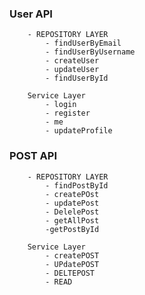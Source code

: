<!-- User Auth building -->
### User API
        - REPOSITORY LAYER
            - findUserByEmail
            - findUserByUsername
            - createUser
            - updateUser
            - findUserById
            
        Service Layer
            - login
            - register
            - me
            - updateProfile
            

### POST API
        - REPOSITORY LAYER
            - findPostById
            - createPOst
            - updatePost
            - DelelePost
            - getAllPost
            -getPostById
            
        Service Layer
            - createPOST
            - UPdatePOST
            - DELTEPOST
            - READ
            
